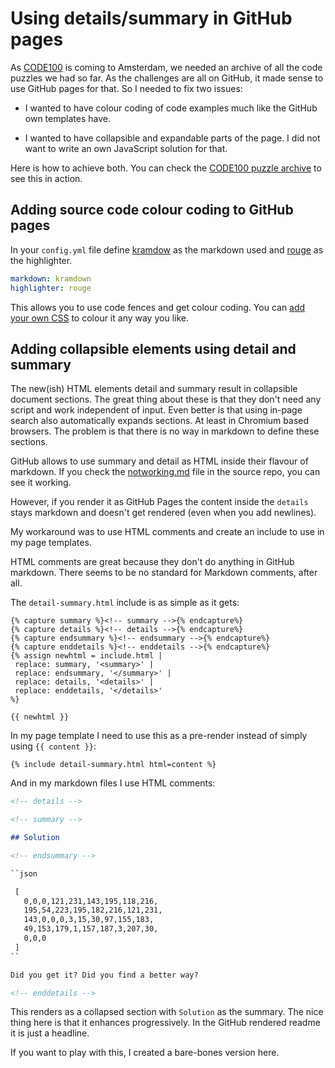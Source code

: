 # Using details/summary in GitHub pages

As [CODE100](https://code100.dev) is coming to Amsterdam, we needed an archive of all the code puzzles we had so far. As the challenges are all on GitHub, it made sense to use GitHub pages for that. So I needed to fix two issues: 

* I wanted to have colour coding of code examples much like the GitHub own templates have.

* I wanted to have collapsible and expandable parts of the page. I did not want to write an own JavaScript solution for that.

Here is how to achieve both. You can check the [CODE100 puzzle archive](https://puzzzles.code100.dev) to see this in action. 

## Adding source code colour coding to GitHub pages

In your `config.yml` file define [kramdow](https://kramdown.gettalong.org) as the markdown used and [rouge](https://kramdown.gettalong.org/syntax_highlighter/rouge.html) as the highlighter. 

```yml
markdown: kramdown
highlighter: rouge
```

This allows you to use code fences and get colour coding. You can [add your own CSS](assets/dark-theme.css) to colour it any way you like.

## Adding collapsible elements using detail and summary

The new(ish) HTML elements detail and summary result in collapsible document sections. The great thing about these is that they don't need any script and work independent of input. Even better is that using in-page search also automatically expands sections.  At least in Chromium based browsers. The problem is that there is no way in markdown to define these sections. 

GitHub allows to use summary and detail as HTML inside their flavour of markdown. If you check the [notworking.md](notworking.md) file in the source repo, you can see it working.

However, if you render it as GitHub Pages the content inside the `details` stays markdown and doesn't get rendered (even when you add newlines). 

My workaround was to use HTML comments and create an include to use in my page templates. 

HTML comments are great because they don't do anything in GitHub markdown. There seems to be no standard for Markdown comments, after all.

The `detail-summary.html` include is as simple as it gets:

```liquid
{% capture summary %}<!-- summary -->{% endcapture%}
{% capture details %}<!-- details -->{% endcapture%}
{% capture endsummary %}<!-- endsummary -->{% endcapture%}
{% capture enddetails %}<!-- enddetails -->{% endcapture%}
{% assign newhtml = include.html |
 replace: summary, '<summary>' |
 replace: endsummary, '</summary>' |
 replace: details, '<details>' |
 replace: enddetails, '</details>'
%}

{{ newhtml }}
```

In my page template I need to use this as a pre-render instead of simply using `{{ content }}`:

```liquid
{% include detail-summary.html html=content %}
```

And in my markdown files I use HTML comments:

```markdown
<!-- details -->

<!-- summary -->

## Solution

<!-- endsummary -->

``json

 [
   0,0,0,121,231,143,195,118,216,
   195,54,223,195,182,216,121,231,
   143,0,0,0,3,15,30,97,155,183,
   49,153,179,1,157,187,3,207,30,
   0,0,0
 ]
``

Did you get it? Did you find a better way?

<!-- enddetails -->
```

This renders as a collapsed section with `Solution` as the summary. The nice thing here is that it enhances progressively.  In the GitHub rendered readme it is just a headline.

If you want to play with this, I created a bare-bones version here. 